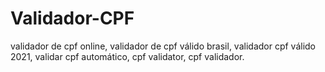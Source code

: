 # Validador-CPF
validador de cpf online, validador de cpf válido brasil, validador cpf válido 2021, validar cpf automático, cpf validator, cpf validador.
